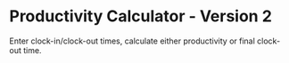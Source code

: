 # Productivity Calculator - Version 2

Enter clock-in/clock-out times, calculate either productivity or final clock-out time.